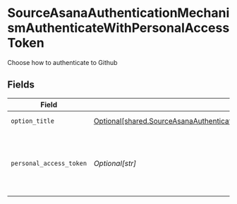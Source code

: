 # SourceAsanaAuthenticationMechanismAuthenticateWithPersonalAccessToken

Choose how to authenticate to Github


## Fields

| Field                                                                                                                                                                                                                      | Type                                                                                                                                                                                                                       | Required                                                                                                                                                                                                                   | Description                                                                                                                                                                                                                |
| -------------------------------------------------------------------------------------------------------------------------------------------------------------------------------------------------------------------------- | -------------------------------------------------------------------------------------------------------------------------------------------------------------------------------------------------------------------------- | -------------------------------------------------------------------------------------------------------------------------------------------------------------------------------------------------------------------------- | -------------------------------------------------------------------------------------------------------------------------------------------------------------------------------------------------------------------------- |
| `option_title`                                                                                                                                                                                                             | [Optional[shared.SourceAsanaAuthenticationMechanismAuthenticateWithPersonalAccessTokenCredentialsTitle]](undefined/models/shared/sourceasanaauthenticationmechanismauthenticatewithpersonalaccesstokencredentialstitle.md) | :heavy_minus_sign:                                                                                                                                                                                                         | PAT Credentials                                                                                                                                                                                                            |
| `personal_access_token`                                                                                                                                                                                                    | *Optional[str]*                                                                                                                                                                                                            | :heavy_check_mark:                                                                                                                                                                                                         | Asana Personal Access Token (generate yours <a href="https://app.asana.com/0/developer-console">here</a>).                                                                                                                 |